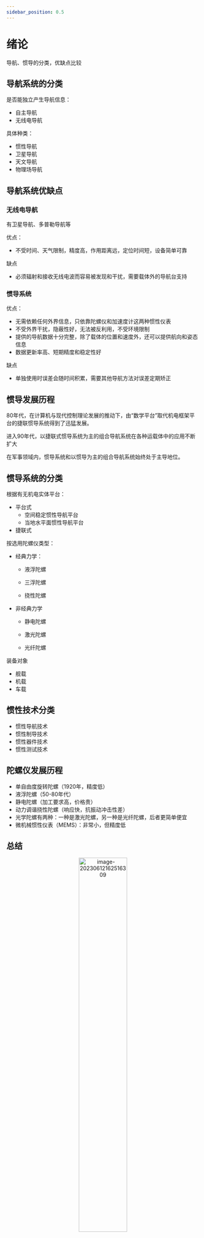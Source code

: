 ```yaml
---
sidebar_position: 0.5
---
```


# 绪论

导航、惯导的分类，优缺点比较

## 导航系统的分类

是否能独立产生导航信息：

- 自主导航
- 无线电导航

具体种类：

- 惯性导航
- 卫星导航
- 天文导航
- 物理场导航

## 导航系统优缺点

### 无线电导航

有卫星导航、多普勒导航等

优点：

- 不受时间、天气限制，精度高，作用距离远，定位时间短，设备简单可靠

缺点

- 必须辐射和接收无线电波而容易被发现和干扰，需要载体外的导航台支持

### 惯导系统

优点：

- 无需依赖任何外界信息，只依靠陀螺仪和加速度计这两种惯性仪表
- 不受外界干扰，隐蔽性好，无法被反利用，不受环境限制
- 提供的导航数据十分完整，除了载体的位置和速度外，还可以提供航向和姿态信息
- 数据更新率高、短期精度和稳定性好

缺点

- 单独使用时误差会随时间积累，需要其他导航方法对误差定期矫正

## 惯导发展历程

80年代，在计算机与现代控制理论发展的推动下，由“数学平台”取代机电框架平台的捷联惯导系统得到了迅猛发展。

进入90年代，以捷联式惯导系统为主的组合导航系统在各种运载体中的应用不断扩大

在军事领域内，惯导系统和以惯导为主的组合导航系统始终处于主导地位。

## 惯导系统的分类

根据有无机电实体平台：

- 平台式
  - 空间稳定惯性导航平台
  - 当地水平面惯性导航平台 
- 捷联式

按选用陀螺仪类型：

- 经典力学：

  - 液浮陀螺

  - 三浮陀螺

  - 挠性陀螺

- 非经典力学

  - 静电陀螺

  - 激光陀螺

  - 光纤陀螺

装备对象

- 舰载
- 机载
- 车载

## 惯性技术分类

- 惯性导航技术
- 惯性制导技术
- 惯性器件技术
- 惯性测试技术

## 陀螺仪发展历程

- 单自由度旋转陀螺（1920年，精度低）
- 液浮陀螺（50-80年代）
- 静电陀螺（加工要求高，价格贵）
- 动力调谐挠性陀螺（响应快，抗振动冲击性差）
- 光学陀螺有两种：一种是激光陀螺，另一种是光纤陀螺，后者更简单便宜
- 微机械惯性仪表（MEMS）：非常小，但精度低

## 总结

<center><img src={require('./assets/image-20230612162516309.png').default} alt="image-20230612162516309" width="50%" /></center>

<center><img src={require('./assets/image-20230612162448213.png').default} alt="image-20230612162448213" width="50%" /></center>

<center><img src={require('./assets/image-20230612162545005.png').default} alt="image-20230612162545005" width="50%" /></center>

<center><img src={require('./assets/image-20230612162616793.png').default} alt="image-20230612162616793" width="50%" /></center>

<center><img src={require('./assets/image-20230612162623494.png').default} alt="image-20230612162623494" width="50%" /></center>

<center><img src={require('./assets/image-20230612162640501.png').default} alt="image-20230612162640501" width="50%" /></center>
